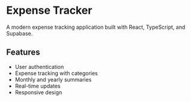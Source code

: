 # Expense Tracker

A modern expense tracking application built with React, TypeScript, and Supabase.

## Features

- User authentication
- Expense tracking with categories
- Monthly and yearly summaries
- Real-time updates
- Responsive design
